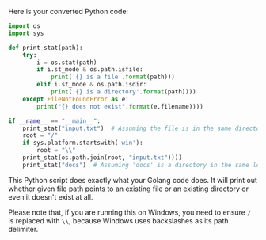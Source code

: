 Here is your converted Python code:

```python
import os
import sys

def print_stat(path):
    try:
        i = os.stat(path)
        if i.st_mode & os.path.isfile:
            print('{} is a file'.format(path)))
        elif i.st_mode & os.path.isdir:
            print('{} is a directory'.format(path))))
    except FileNotFoundError as e:
        print("{} does not exist".format(e.filename))))

if __name__ == "__main__":
    print_stat("input.txt")  # Assuming the file is in the same directory as this script.
    root = "/"
    if sys.platform.startswith('win'):
        root = "\\"
    print_stat(os.path.join(root, "input.txt"))))
    print_stat("docs")  # Assuming 'docs' is a directory in the same location as this script.
```
This Python script does exactly what your Golang code does. It will print out whether given file path points to an existing file or an existing directory or even it doesn't exist at all. 

Please note that, if you are running this on Windows, you need to ensure `/` is replaced with `\\`, because Windows uses backslashes as its path delimiter.
